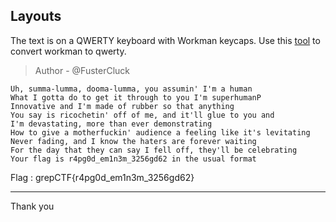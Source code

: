 ## Layouts

The text is on a QWERTY keyboard with Workman keycaps. Use this [tool](https://awsm-tools.com/keyboard-layout) to convert workman to qwerty.

> Author - @FusterCluck

```
Uh, summa-lumma, dooma-lumma, you assumin' I'm a human
What I gotta do to get it through to you I'm superhumanP
Innovative and I'm made of rubber so that anything
You say is ricochetin' off of me, and it'll glue to you and
I'm devastating, more than ever demonstrating
How to give a motherfuckin' audience a feeling like it's levitating
Never fading, and I know the haters are forever waiting
For the day that they can say I fell off, they'll be celebrating
Your flag is r4pg0d_em1n3m_3256gd62 in the usual format
```

Flag : grepCTF{r4pg0d_em1n3m_3256gd62}

---

Thank you

